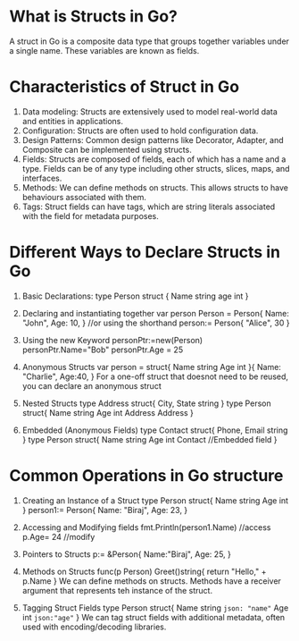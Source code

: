 # What is Structs in Go?
A struct in Go is a composite data type that groups together variables under a single name. These variables are known as fields.

# Characteristics of Struct in Go
1. Data modeling: Structs are extensively used to model real-world data and entities in applications.
2. Configuration: Structs are often used to hold configuration data.
3. Design Patterns: Common design patterns like Decorator, Adapter, and Composite can be implemented using structs.
4. Fields: Structs are composed of fields, each of which has a name and a type. Fields can be of any type including other structs, slices, maps, and interfaces.
5. Methods: We can define methods on structs. This allows structs to have behaviours associated with them.
6. Tags: Struct fields can have tags, which are string literals associated with the field for metadata purposes.

# Different Ways to Declare Structs in Go
1. Basic Declarations: 
   type Person struct {
    Name string
    age int
   }

2. Declaring and instantiating together
   var person Person = Person{
    Name: "John",
    Age: 10,
   }
   //or using the shorthand
   person:= Person{
    "Alice", 30
   }

3. Using the new Keyword
   personPtr:=new(Person)
   personPtr.Name="Bob"
   personPtr.Age = 25

4. Anonymous Structs
   var person = struct{
    Name string
    Age int
   }{
    Name: "Charlie",
    Age:40,
   }
    For a one-off struct that doesnot need to be reused, you can declare an anonymous struct

5. Nested Structs
   type Address struct{
    City, State string
   }
   type Person struct{
    Name string
    Age int
    Address Address
   }

6. Embedded (Anonymous Fields)
   type Contact struct{
    Phone, Email string
   }
   type Person struct{
    Name string
    Age int
    Contact //Embedded field
   }

# Common Operations in Go structure
1. Creating an Instance of a Struct
   type Person struct{
    Name string
    Age int
   }
   person1:= Person{
    Name: "Biraj",
    Age: 23,
   }

2. Accessing and Modifying fields
   fmt.Println(person1.Name) //access
   p.Age= 24 //modify

3. Pointers to Structs
   p:= &Person{
    Name:"Biraj",
    Age: 25,
   }

4. Methods on Structs
   func(p Person) Greet()string{
    return "Hello," + p.Name
   }
   We can define methods on structs. Methods have a receiver argument
   that represents teh instance of the struct.

5. Tagging Struct Fields
   type Person struct{
    Name string `json: "name"`
    Age int `json:"age"`
   }
   We can tag struct fields with additional metadata, often used with encoding/decoding libraries.